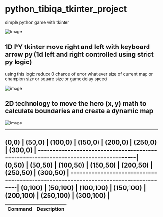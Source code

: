 # python_tibiqa_tkinter_project

simple python game with tkinter

![image](https://user-images.githubusercontent.com/55125302/155687939-67bd9201-f178-4201-bc0e-45249b993e9e.png)

## 1D PY tkinter move right and left with keyboard arrow py (1d left and right controlled using strict py logic)

using this logic reduce 0 chance of error what ever size of current map or champion size or square size or game delay speed

![image](https://user-images.githubusercontent.com/55125302/155692690-5b5ea7f5-5bbe-455c-abe0-7e41e8bc7f8d.png)


## 2D technology to move the hero (x, y) math to calculate boundaries and create a dynamic map

![image](https://user-images.githubusercontent.com/55125302/155696026-f8dd17f3-4fe3-42f3-ad18-aa1befde9015.png)


-------------------------------------------------------------------------------------
(0,0)   |   (50,0)   | (100,0)   |  (150,0)   |  (200,0)   |  (250,0)   |  (300,0)  |
------------------------------------------------------------------------------------|
(0,50)  |  (50,50)   | (100,50)  |  (150,50)  |  (200,50)  |  (250,50)  | (300,50)  |
------------------------------------------------------------------------------------|
(0,100) | (50,100)   | (100,100) |  (150,100) |  (200,100) |  (250,100) | (300,100) |
-------------------------------------------------------------------------------------


| Command | Description |
| --- | --- |
